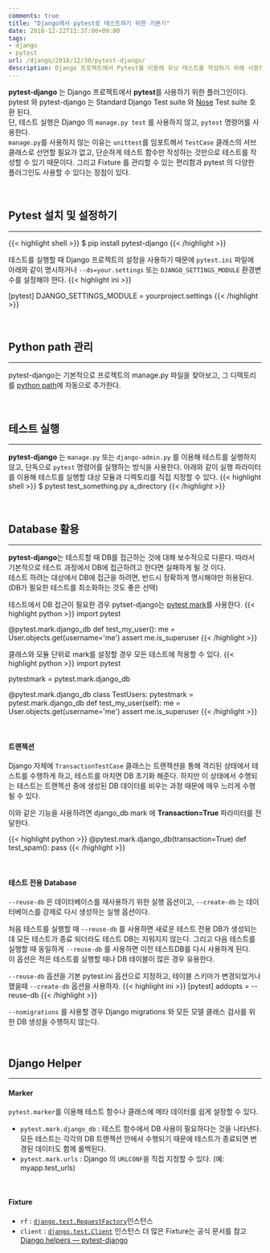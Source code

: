 ```yaml
---
comments: true
title: "Django에서 pytest로 테스트하기 위한 기본기"
date: 2018-12-22T11:37:00+09:00
tags:
- django
- pytest
url: /django/2018/12/30/pytest-django/
description: Django 프로젝트에서 Pytest를 이용해 유닛 테스트를 작성하기 위해 사용하는 pytest-django 플러그인의 기본 사용법
---
```

**pytest-django** 는 Django 프로젝트에서 **pytest**를 사용하기 위한 플러그인이다.  
pytest 와 pytest-django 는 Standard Django Test suite 와  [Nose](https://nose.readthedocs.io/en/latest/) Test suite 호환 된다.  
단, 테스트 실행은 Django 의 `manage.py test` 를 사용하지 않고, `pytest` 명령어를 사용한다.  
`manage.py`를 사용하지 않는 이유는 `unittest`를 임포트해서 `TestCase` 클래스의 서브 클래스로 선언할 필요가 없고, 단순하게 테스트 함수만 작성하는 것만으로 테스트를 작성할 수 있기 때문이다. 그리고 Fixture 를 관리할 수 있는 편리함과 pytest 의 다양한 플러그인도 사용할 수 있다는 장점이 있다.

<br>

## Pytest 설치 및 설정하기
----
{{< highlight shell >}}
$ pip install pytest-django
{{< /highlight >}}

테스트를 실행할 때 Django 프로젝트의 설정을 사용하기 때문에 `pytest.ini` 파일에 아래와 같이 명시하거나 `--ds=your.settings` 또는 `DJANGO_SETTINGS_MODULE` 환경변수를 설정해야 한다.
{{< highlight ini >}}

[pytest]
DJANGO_SETTINGS_MODULE = yourproject.settings
{{< /highlight >}}

<br>

## Python path 관리
----
pytest-django는 기본적으로 프로젝트의 manage.py 파일을 찾아보고, 그 디렉토리를 [python path](https://docs.python.org/3/library/sys.html#sys.path)에 자동으로 추가한다.

<br>

## 테스트 실행
----
**pytest-django** 는 `manage.py` 또는 `django-admin.py` 를 이용해 테스트를 실행하지 않고, 단독으로 `pytest` 명령어를 실행하는 방식을 사용한다.
아래와 같이 실행 파라미터를 이용해 테스트를 실행할 대상 모듈과 디렉토리를 직접 지정할 수 있다.
{{< highlight shell >}}
$ pytest test_something.py a_directory
{{< /highlight >}}

<br>

## Database 활용
----
**pytest-django**는 테스트할 때 DB를 접근하는 것에 대해 보수적으로 다룬다. 따라서 기본적으로 테스트 과정에서 DB에 접근하려고 한다면 실패하게 될 것 이다.  
테스트 하려는 대상에서 DB에 접근을 하려면, 반드시 정확하게 명시해야만 허용된다. (DB가 필요한 테스트를 최소화하는 것도 좋은 선택)

테스트에서 DB 접근이 필요한 경우 pytset-django는 [pytest mark](https://pytest.org/en/latest/mark.html)를 사용한다.
{{< highlight python >}}
import pytest

@pytest.mark.django_db
def test_my_user():
	me = User.objects.get(username='me')
	assert me.is_superuser
{{< /highlight >}}

클래스와 모듈 단위로 mark를 설정할 경우 모든 테스트에 적용할 수 있다. 
{{< highlight python >}}
import pytest

pytestmark = pytest.mark.django_db

@pytest.mark.django_db
class TestUsers:
    pytestmark = pytest.mark.django_db
    def test_my_user(self):
        me = User.objects.get(username='me')
        assert me.is_superuser
{{< /highlight >}}

<br>

#### 트랜젝션
Django 자체에 `TransactionTestCase` 클래스는 트랜젝션을 통해 격리된 상태에서 테스트를 수행하게 하고, 테스트를 마치면 DB 초기화 해준다. 하지만 이 상태에서 수행되는 테스트는 트랜젝션 중에 생성된 DB 데이터를 비우는 과정 때문에 매우 느리게 수행될 수 있다.  

이와 같은 기능을 사용하려면 django_db mark 에 **Transaction=True** 파라미터를 전달한다.

{{< highlight python >}}
@pytest.mark.django_db(transaction=True)
def test_spam():
    pass
{{< /highlight >}}

<br>

#### 테스트 전용 Database
`--reuse-db` 은 데이터베이스를 재사용하기 위한 실행 옵션이고, `--create-db` 는 데이터베이스를 강제로 다시 생성하는 실행 옵션이다.  

처음 테스트를 실행할 때 `--reuse-db` 를 사용하면 새로운 테스트 전용 DB가 생성되는데 모든 테스트가 종료 되더라도 테스트 DB는 지워지지 않는다. 그리고 다음 테스트를 실행할 때 동일하게 `--reuse-db` 를 사용하면 이전 테스트DB를 다시 사용하게 된다.  
이 옵션은 적은 테스트를 실행할 때나 DB 테이블이 많은 경우 유용한다.  

`--reuse-db` 옵션을 기본 pytest.ini 옵션으로 지정하고, 테이블 스키마가 변경되었거나 했을때 `--create-db` 옵션을 사용하자.
{{< highlight ini >}}
[pytest]
addopts = --reuse-db
{{< /highlight >}}

`--nomigrations` 를 사용할 경우  Django migrations 와 모든 모델 클래스 검사를 위한 DB 생성을 수행하지 않는다. 

<br>

## Django Helper
----
#### Marker
`pytest.marker`를 이용해 테스트 함수나 클래스에 메타 데이터를 쉽게 설정할 수 있다.

- `pytest.mark.django_db` : 테스트 함수에서 DB 사용이 필요하다는 것을 나타낸다. 모든 테스트는 각각의 DB 트랜젝션 안에서 수행되기 때문에 테스트가 종료되면 변경된 데이터도 함께 롤백된다.
- `pytest.mark.urls` : Django 의 `URLCONF`을 직접 지정할 수 있다. (예: myapp.test_urls)

<br>

#### Fixture
- `rf` : [`django.test.RequestFactory`](https://docs.djangoproject.com/en/dev/topics/testing/advanced/#django.test.RequestFactory)인스턴스
- `client` : [`django.test.Client`](https://docs.djangoproject.com/en/dev/topics/testing/tools/#the-test-client) 인스턴스
더 많은 Fixture는 공식 문서를 참고 [Django helpers — pytest-django](https://pytest-django.readthedocs.io/en/latest/helpers.html#fixtures)
